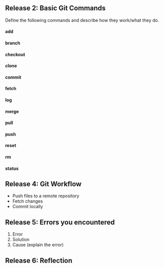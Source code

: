 ## Release 2: Basic Git Commands
Define the following commands and describe how they work/what they do.  


#### add
<!-- Add puts  a file on stage to get committed. Add a file every time it is ready   -->


#### branch
<!-- Used to view current and available (remote and local) branches. -->


#### checkout
<!-- Used to switch between branches.  -->

#### clone
<!-- Used to create a copy of a repository.  -->

#### commit
<!-- Stages the changes that you want to Save. This takes a Snapshot of the repository that you can refer back to. -m to add a message to the commit. Commit early and often.  -->

#### fetch
<!-- This pulls down a repository from remote source -->

#### log
<!-- Your defnition here -->

#### merge
<!-- This is where most problems come in. Merge conflicts arise when you're trying to create the master version of a project while  -->

#### pull
<!-- Pulls a repository from remote to local. -->

#### push
<!-- This changes the remote respository to the version of the repository that you are working on.  -->

#### reset
<!-- This removes all of the files from the stage to be committed.  -->

#### rm
<!-- Removes a single file from the added changes to be commited.  -->

#### status


## Release 4: Git Workflow

- Push files to a remote repository
- Fetch changes
- Commit locally

## Release 5: Errors you encountered
1. Error
2. Solution
3. Cause (explain the error)

## Release 6: Reflection